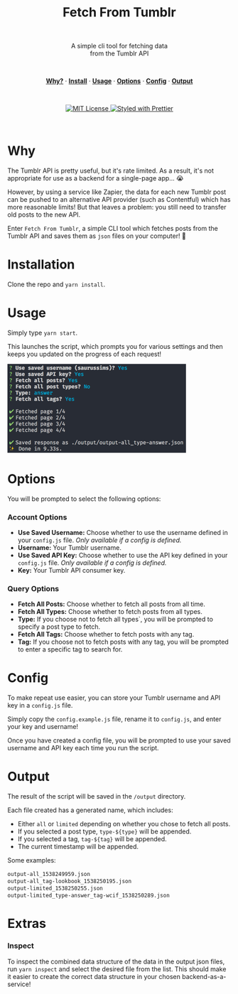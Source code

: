 <h1 align="center">
    Fetch From Tumblr
</h1>
<br/>

<p align="center">
    A simple cli tool for fetching data<br />
    from the Tumblr API
</p>
<br/>

<p align="center">
    <a href="#why"><strong>Why?</strong></a> ·
    <a href="#installation"><strong>Install</strong></a> ·
    <a href="#usage"><strong>Usage</strong></a> ·
    <a href="#options"><strong>Options</strong></a> ·
    <a href="#config"><strong>Config</strong></a> ·
    <a href="#output"><strong>Output</strong></a>
</p>
<br/>

<p align="center">
    <a href="https://opensource.org/licenses/MIT">
        <img src="https://img.shields.io/badge/License-MIT-blue.svg" alt="MIT License">
    </a>
    <a href="https://github.com/prettier/prettier">
        <img src="https://img.shields.io/badge/styled_with-prettier-ff69b4.svg" alt="Styled with Prettier">
    </a>
</p>
<br/>

# Why

The Tumblr API is pretty useful, but it's rate limited. As a result, it's not appropriate for use as a backend for a single-page app... 😭

However, by using a service like Zapier, the data for each new Tumblr post can be pushed to an alternative API provider (such as Contentful) which has more reasonable limits! But that leaves a problem: you still need to transfer old posts to the new API.

Enter `Fetch From Tumblr`, a simple CLI tool which fetches posts from the Tumblr API and saves them as `json` files on your computer! 🎉

# Installation

Clone the repo and `yarn install`.

# Usage

Simply type `yarn start`.

This launches the script, which prompts you for various settings and then keeps you updated on the progress of each request!

<img src="./prompt.png" width="402px" />

# Options

You will be prompted to select the following options:

### Account Options

-   **Use Saved Username:** Choose whether to use the username defined in your `config.js` file. _Only available if a config is defined._
-   **Username:** Your Tumblr username.
-   **Use Saved API Key:** Choose whether to use the API key defined in your `config.js` file. _Only available if a config is defined._
-   **Key:** Your Tumblr API consumer key.

### Query Options

-   **Fetch All Posts:** Choose whether to fetch all posts from all time.
-   **Fetch All Types:** Choose whether to fetch posts from all types.
-   **Type:** If you choose not to fetch all types`, you will be prompted to specify a post type to fetch.
-   **Fetch All Tags:** Choose whether to fetch posts with any tag.
-   **Tag:** If you choose not to fetch posts with any tag, you will be prompted to enter a specific tag to search for.

# Config

To make repeat use easier, you can store your Tumblr username and API key in a `config.js` file.

Simply copy the `config.example.js` file, rename it to `config.js`, and enter your key and username!

Once you have created a config file, you will be prompted to use your saved username and API key each time you run the script.

# Output

The result of the script will be saved in the `/output` directory.

Each file created has a generated name, which includes:

-   Either `all` or `limited` depending on whether you chose to fetch all posts.
-   If you selected a post type, `type-${type}` will be appended.
-   If you selected a tag, `tag-${tag}` will be appended.
-   The current timestamp will be appended.

Some examples:

```
output-all_1538249959.json
output-all_tag-lookbook_1538250195.json
output-limited_1538250255.json
output-limited_type-answer_tag-wcif_1538250289.json
```

# Extras

### Inspect

To inspect the combined data structure of the data in the output json files, run `yarn inspect` and select the desired file from the list. This should make it easier to create the correct data structure in your chosen backend-as-a-service!
